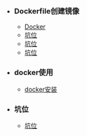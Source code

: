 + ### Dockerfile创建镜像
    + [Docker](#docker使用)
    + [坑位](#坑位)
    + [坑位](#坑位)
    + [坑位](#坑位)
+ ### docker使用
    + [docker安装](https://github.com/Kingserch/Job-accumulation/blob/Docker/docker/docker%E5%AE%89%E8%A3%85.md)
	
	
	
	
	






	
+ ### 坑位
    + [坑位](https://github.com/Kiaccumulation/blob/Docker/docker%E5%AE%89%E8%A3%85.md)